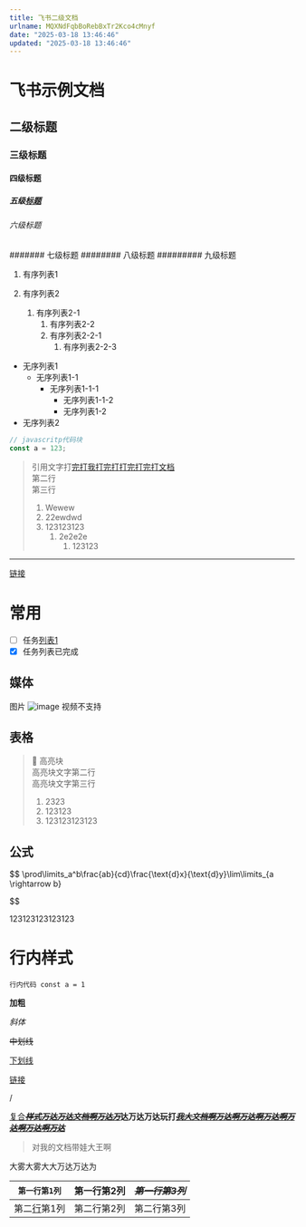 ```yaml
---
title: 飞书二级文档
urlname: MQXNdFqbBoRebBxTr2Kco4cMnyf
date: "2025-03-18 13:46:46"
updated: "2025-03-18 13:46:46"
---
```


# 飞书示例文档

## 二级标题

### 三级标题

#### 四级标题

##### 五级[标题](https://github.com/halo-sigs/vscode-extension-halo/)

###### 六级标题

####### 七级标题
######## 八级标题
######### 九级标题

1. 有序列表1

1. 有序列表2
   1. 有序列表2-1
      1. 有序列表2-2
      1. 有序列表2-2-1
         1. 有序列表2-2-3

- 无序列表1
  - 无序列表1-1
    - 无序列表1-1-1
      - 无序列表1-1-2
      - 无序列表1-2
- 无序列表2

```javascript
// javascritp代码块
const a = 123;
```

> 引用文字打[完打我打完打打完打完打文档](https://github.com/halo-sigs/vscode-extension-halo/)  
> 第二行  
> 第三行
>
> 1. Wewew
> 1. 22ewdwd
> 1. 123123123
>    1. 2e2e2e
>       1. 123123

---

[链接](https://elog.1874.cool)

# 常用

- [ ] 任务[列表1](https://github.com/halo-sigs/vscode-extension-halo/)
- [x] 任务列表已完成

## 媒体

图片
![image](/feishu/asset/images/EZZ5bMxXnoxN52xldAfcMoOZnPe.jpeg)
视频不支持

## 表格

> 🦄 高亮块  
> 高亮块文字第二行  
> 高亮块文字第三行
>
> 1. 2323
> 1. 123123
> 1. 123123123123

## 公式

$$
\prod\limits_a^b\frac{ab}{cd}\frac{\text{d}x}{\text{d}y}\lim\limits_{a \rightarrow b}


$$

123123123123123

# 行内样式

`行内代码 const a = 1`

**加粗**

_斜体_

~~中划线~~

<u>下划线</u>

[链接](https://elog.1874.cool/)

/

[复合](https://elog.1874.cool/)~~_<u>**样式万达万达文档啊万达万**</u>_~~**达万达万达玩打**~~_<u>**我大文档啊万达啊万达啊万达啊万达啊万达啊万达**</u>_~~

> 对我的文档带娃大王啊

大雾大雾大大万达万达为

| `第一行第1列`                          | **第一行第2列** | ~~_**第一行第3列**_~~ |
| -------------------------------------- | --------------- | --------------------- |
| 第二[行](https://elog.1874.cool/)第1列 | 第二行第2列     | 第二行第3列           |
